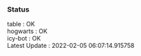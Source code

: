 ### Status


table : OK  
hogwarts : OK  
icy-bot : OK  
Latest Update : 2022-02-05 06:07:14.915758
